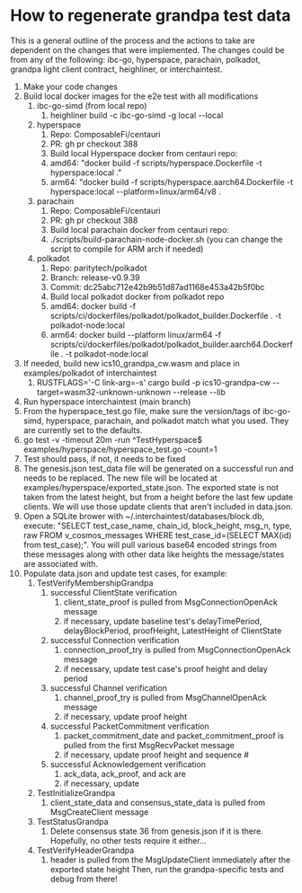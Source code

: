 # How to regenerate grandpa test data

This is a general outline of the process and the actions to take are dependent on the changes that were implemented. The changes could be from any of the following: ibc-go, hyperspace, parachain, polkadot, grandpa light client contract, heighliner, or interchaintest.

1. Make your code changes
2. Build local docker images for the e2e test with all modifications
	1. ibc-go-simd (from local repo)
		1. heighliner build -c ibc-go-simd -g local --local
	2. hyperspace
		1. Repo: ComposableFi/centauri
		2. PR: gh pr checkout 388
		3. Build local Hyperspace docker from centauri repo:
		4. amd64: "docker build -f scripts/hyperspace.Dockerfile -t hyperspace:local ."
		5. arm64: "docker build -f scripts/hyperspace.aarch64.Dockerfile -t hyperspace:local --platform=linux/arm64/v8 .
	3. parachain
		1. Repo: ComposableFi/centauri
		2. PR: gh pr checkout 388
		3. Build local parachain docker from centauri repo:
		4. ./scripts/build-parachain-node-docker.sh (you can change the script to compile for ARM arch if needed)
	4. polkadot
		1. Repo: paritytech/polkadot
		2. Branch: release-v0.9.39
		3. Commit: dc25abc712e42b9b51d87ad1168e453a42b5f0bc
		4. Build local polkadot docker from  polkadot repo
		5. amd64: docker build -f scripts/ci/dockerfiles/polkadot/polkadot_builder.Dockerfile . -t polkadot-node:local
		6. arm64: docker build --platform linux/arm64 -f scripts/ci/dockerfiles/polkadot/polkadot_builder.aarch64.Dockerfile . -t polkadot-node:local
3. If needed, build new ics10_grandpa_cw.wasm and place in examples/polkadot of interchaintest
	1. RUSTFLAGS='-C link-arg=-s' cargo build -p ics10-grandpa-cw --target=wasm32-unknown-unknown --release --lib
4. Run hyperspace interchaintest (main branch)
1. From the hyperspace_test.go file, make sure the version/tags of ibc-go-simd, hyperspace, parachain, and polkadot match what you used. They are currently set to the defaults.
2. go test -v -timeout 20m -run ^TestHyperspace$ examples/hyperspace/hyperspace_test.go -count=1
5. Test should pass, if not, it needs to be fixed
6. The genesis.json test_data file will be generated on a successful run and needs to be replaced. The new file will be located at examples/hyperspace/exported_state.json. The exported state is not taken from the latest height, but from a height before the last few update clients. We will use those update clients that aren't included in data.json.
7. Open a SQLite brower with ~/.interchaintest/databases/block.db, execute: "SELECT test_case_name, chain_id, block_height, msg_n, type, raw FROM v_cosmos_messages WHERE test_case_id=(SELECT MAX(id) from test_case);". You will pull various base64 encoded strings from these messages along with other data like heights the message/states are associated with.
8. Populate data.json and update test cases, for example:
	1. TestVerifyMembershipGrandpa
		1. successful ClientState verification
			1. client_state_proof is pulled from MsgConnectionOpenAck message
			2. if necessary, update baseline test's delayTimePeriod, delayBlockPeriod, proofHeight, LatestHeight of ClientState
		2. successful Connection verification
			1. connection_proof_try is pulled from MsgConnectionOpenAck message
			2. if necessary, update test case's proof height and delay period
		3. successful Channel verification
			1. channel_proof_try is pulled from MsgChannelOpenAck message
			2. if necessary, update proof height
		4. successful PacketCommitment verification
			1. packet_commitment_date and packet_commitment_proof is pulled from the first MsgRecvPacket message
			2. if necessary, update proof height and sequence #
		5. successful Acknowledgement verification
			1. ack_data, ack_proof, and ack are 
			2. if necessary, update
	2. TestInitializeGrandpa
		1. client_state_data and consensus_state_data is pulled from MsgCreateClient message
	3. TestStatusGrandpa
		1. Delete consensus state 36 from genesis.json if it is there. Hopefully, no other tests require it either...
	4. TestVerifyHeaderGrandpa
		1. header is pulled from the MsgUpdateClient immediately after the exported state height
Then, run the grandpa-specific tests and debug from there!
